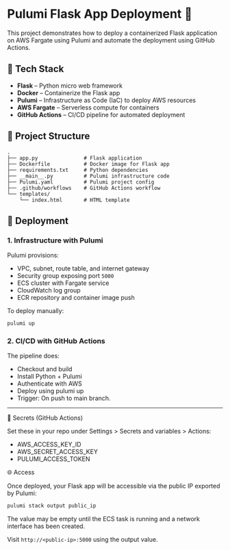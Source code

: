 # Pulumi Flask App Deployment 🚀

This project demonstrates how to deploy a containerized Flask application on AWS Fargate using Pulumi and automate the deployment using GitHub Actions.

## 🔧 Tech Stack

- **Flask** – Python micro web framework
- **Docker** – Containerize the Flask app
- **Pulumi** – Infrastructure as Code (IaC) to deploy AWS resources
- **AWS Fargate** – Serverless compute for containers
- **GitHub Actions** – CI/CD pipeline for automated deployment

## 📁 Project Structure

```text
.
├── app.py               # Flask application
├── Dockerfile           # Docker image for Flask app
├── requirements.txt     # Python dependencies
├── __main__.py          # Pulumi infrastructure code
├── Pulumi.yaml          # Pulumi project config
├── .github/workflows    # GitHub Actions workflow
└── templates/
    └── index.html       # HTML template
```

## 🚀 Deployment

### 1. Infrastructure with Pulumi

Pulumi provisions:
- VPC, subnet, route table, and internet gateway
- Security group exposing port `5000`
- ECS cluster with Fargate service
- CloudWatch log group
- ECR repository and container image push

To deploy manually:

```bash
pulumi up
```

### 2. CI/CD with GitHub Actions

The pipeline does:
- Checkout and build
- Install Python + Pulumi
- Authenticate with AWS
- Deploy using pulumi up
- Trigger: On push to main branch.

-----------------------------------------------------------------------

🔐 Secrets (GitHub Actions)

Set these in your repo under Settings > Secrets and variables > Actions:
- AWS_ACCESS_KEY_ID
- AWS_SECRET_ACCESS_KEY
- PULUMI_ACCESS_TOKEN

🌐 Access

Once deployed, your Flask app will be accessible via the public IP exported by Pulumi:

```bash
pulumi stack output public_ip
```
The value may be empty until the ECS task is running and a network interface has been created.

Visit `http://<public-ip>:5000` using the output value.
